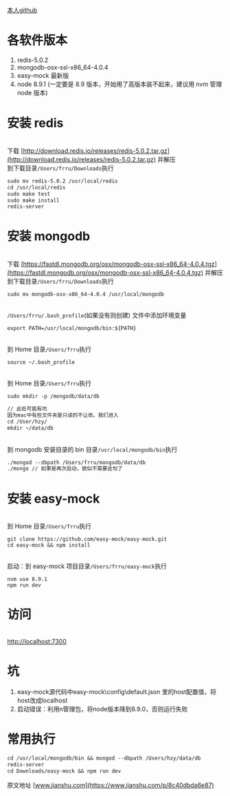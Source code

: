 [本人github](https://github.com/codehzy)

<a name="788c66a5"></a>
# 各软件版本


1. redis-5.0.2
1. mongodb-osx-ssl-x86_64-4.0.4
1. easy-mock 最新版
1. node 8.9.1 (一定要是 8.9 版本，开始用了高版本装不起来，建议用 nvm 管理 node 版本)
<a name="2e8e4411"></a>
# 安装 redis

<br />下载 [http://download.redis.io/releases/redis-5.0.2.tar.gz](http://download.redis.io/releases/redis-5.0.2.tar.gz) 并解压<br />到下载目录`/Users/frru/Downloads`执行<br />

```markdown
sudo mv redis-5.0.2 /usr/local/redis
cd /usr/local/redis
sudo make test
sudo make install
redis-server
```


<a name="845ec475"></a>
# 安装 mongodb

<br />下载 [https://fastdl.mongodb.org/osx/mongodb-osx-ssl-x86_64-4.0.4.tgz](https://fastdl.mongodb.org/osx/mongodb-osx-ssl-x86_64-4.0.4.tgz) 并解压<br />到下载目录`/Users/frru/Downloads`执行<br />

```
sudo mv mongodb-osx-x86_64-4.0.4 /usr/local/mongodb
```

<br />`/Users/frru/.bash_profile`(如果没有则创建) 文件中添加环境变量<br />

```
export PATH=/usr/local/mongodb/bin:${PATH}
```

<br />到 Home 目录`/Users/frru`执行<br />

```
source ~/.bash_profile
```

<br />到 Home 目录`/Users/frru`执行<br />

```markdown
sudo mkdir -p /mongodb/data/db

// 此处可能有坑
因为mac中有些文件夹是只读的不让改，我们进入
cd /User/hzy/
mkdir ~/data/db
```

<br />到 mongodb 安装目录的 bin 目录`/usr/local/mongodb/bin`执行<br />

```markdown
./mongod --dbpath /Users/frru/mongodb/data/db
./mongo // 如果是再次启动，貌似不需要这句了
```


<a name="7d88d10e"></a>
# 安装 easy-mock

<br />到 Home 目录`/Users/frru`执行<br />

```
git clone https://github.com/easy-mock/easy-mock.git
cd easy-mock && npm install
```

<br />启动：到 easy-mock 项目目录`/Users/frru/easy-mock`执行<br />

```
nvm use 8.9.1
npm run dev
```


<a name="d5c0ebde"></a>
# 访问

<br />[http://localhost:7300](http://localhost:7300)<br />

<a name="ZIwU2"></a>
# 坑

1. easy-mock源代码中easy-mock\config\default.json 里的host配置值，将host改成localhost
1. 启动错误：利用n管理包，将node版本降到8.9.0，否则运行失败



<a name="l2sqX"></a>
# 常用执行
```markdown
cd /usr/local/mongodb/bin && mongod --dbpath /Users/hzy/data/db
redis-server
cd Downloads/easy-mock && npm run dev
```
原文地址 [www.jianshu.com](https://www.jianshu.com/p/8c40dbda6e87)



